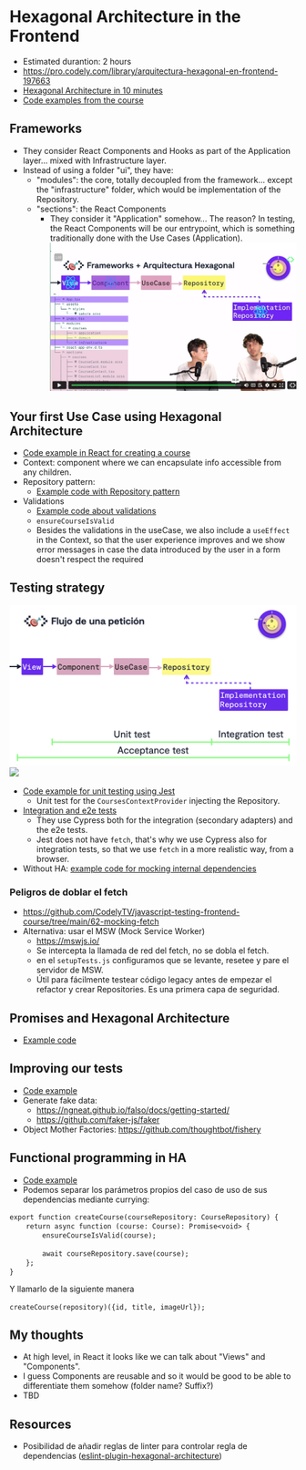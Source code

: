 # Hexagonal Architecture in the Frontend
- Estimated durantion: 2 hours
- https://pro.codely.com/library/arquitectura-hexagonal-en-frontend-197663
- [Hexagonal Architecture in 10 minutes](https://github.com/CodelyTV/frontend-hexagonal_architecture-course/tree/main/01-hexagonal_architecture_in_frontend/1-hexagonal_architecture_in_10_minutes)
- [Code examples from the course](https://github.com/CodelyTV/frontend-hexagonal_architecture-course)

## Frameworks
- They consider React Components and Hooks as part of the Application layer... mixed with Infrastructure layer.
- Instead of using a folder "ui", they have:
    - "modules": the core, totally decoupled from the framework... except the "infrastructure" folder, which would be implementation of the Repository.
    - "sections": the React Components
        - They consider it "Application" somehow... The reason? In testing, the React Components will be our entrypoint, which is something traditionally done with the Use Cases (Application).
![](frameworks-and-hexagonal-architecture.png)

## Your first Use Case using Hexagonal Architecture
- [Code example in React for creating a course](https://github.com/CodelyTV/frontend-hexagonal_architecture-course/tree/main/02-first_use_case/1-create_course)
- Context: component where we can encapsulate info accessible from any children.
- Repository pattern:
    - [Example code with Repository pattern](https://github.com/CodelyTV/frontend-hexagonal_architecture-course/tree/main/02-first_use_case/2-repository_pattern)
- Validations
    - [Example code about validations](https://github.com/CodelyTV/frontend-hexagonal_architecture-course/tree/main/02-first_use_case/3-validations)
    - `ensureCourseIsValid`
    - Besides the validations in the useCase, we also include a `useEffect` in the Context, so that the user experience improves and we show error messages in case the data introduced by the user in a form doesn't respect the required 

## Testing strategy
![](frontend-testing-strategy-in-hexagonal-architecture.png)
![](detailed-frontend-testing-strategy.png)
- [Code example for unit testing using Jest](https://github.com/CodelyTV/frontend-hexagonal_architecture-course/tree/main/03-testing/2-unit-testing)
    - Unit test for the `CoursesContextProvider` injecting the Repository.
- [Integration and e2e tests](https://github.com/CodelyTV/frontend-hexagonal_architecture-course/tree/main/03-testing/3-integration-e2e)
    - They use Cypress both for the integration (secondary adapters) and the e2e tests.
    - Jest does not have `fetch`, that's why we use Cypress also for integration tests, so that we use `fetch` in a more realistic way, from a browser.
- Without HA: [example code for mocking internal dependencies](https://github.com/CodelyTV/frontend-hexagonal_architecture-course/tree/main/04-adding-hexagonal-architecture/2-you-might-not-need-hexagonal-architecture)    

### Peligros de doblar el fetch

- https://github.com/CodelyTV/javascript-testing-frontend-course/tree/main/62-mocking-fetch
- Alternativa: usar el MSW (Mock Service Worker)
  - https://mswjs.io/
  - Se intercepta la llamada de red del fetch, no se dobla el fetch.
  - en el `setupTests.js` configuramos que se levante, resetee y pare el servidor de MSW.
  - Útil para fácilmente testear código legacy antes de empezar el refactor y crear Repositories. Es una primera capa de seguridad.

## Promises and Hexagonal Architecture
- [Example code](https://github.com/CodelyTV/frontend-hexagonal_architecture-course/tree/main/05-one-more-step/1-promises)

## Improving our tests
- [Code example](https://github.com/CodelyTV/frontend-hexagonal_architecture-course/tree/main/05-one-more-step/2-object-mothers)
- Generate fake data:
    - https://ngneat.github.io/falso/docs/getting-started/
    - https://github.com/faker-js/faker
- Object Mother Factories: https://github.com/thoughtbot/fishery

## Functional programming in HA
- [Code example](https://github.com/CodelyTV/frontend-hexagonal_architecture-course/tree/main/06-different-approaches/1-functional)
- Podemos separar los parámetros propios del caso de uso de sus dependencias mediante currying:
```
export function createCourse(courseRepository: CourseRepository) {
	return async function (course: Course): Promise<void> {
		ensureCourseIsValid(course);

		await courseRepository.save(course);
	};
}
```
Y llamarlo de la siguiente manera

`createCourse(repository)({id, title, imageUrl});`


## My thoughts
- At high level, in React it looks like we can talk about "Views" and "Components".
- I guess Components are reusable and so it would be good to be able to differentiate them somehow (folder name? Suffix?)
- TBD

## Resources
- Posibilidad de añadir reglas de linter para controlar regla de dependencias ([eslint-plugin-hexagonal-architecture](https://www.npmjs.com/package/eslint-plugin-hexagonal-architecture))